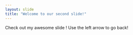 ```yaml
---
layout: slide
title: "Welcome to our second slide!"
---
```

Check out my awesome slide !
Use the left arrow to go back!
